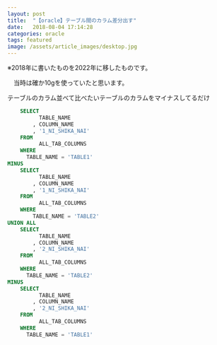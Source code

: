 ```yaml
---
layout: post
title:  "【oracle】テーブル間のカラム差分出す"
date:   2018-08-04 17:14:28
categories: oracle
tags: featured
image: /assets/article_images/desktop.jpg
---
```

※2018年に書いたものを2022年に移したものです。

　当時は確か10gを使っていたと思います。

テーブルのカラム並べて比べたいテーブルのカラムをマイナスしてるだけ

```SQL
	SELECT
		  TABLE_NAME
		, COLUMN_NAME
		, '1_NI_SHIKA_NAI'
	FROM
		  ALL_TAB_COLUMNS
	WHERE
      TABLE_NAME = 'TABLE1'
MINUS
	SELECT
		  TABLE_NAME
		, COLUMN_NAME
		, '1_NI_SHIKA_NAI'
	FROM
		  ALL_TAB_COLUMNS
	WHERE
		TABLE_NAME = 'TABLE2'
UNION ALL
	SELECT
		  TABLE_NAME
		, COLUMN_NAME
		, '2_NI_SHIKA_NAI'
	FROM
		  ALL_TAB_COLUMNS
	WHERE
      TABLE_NAME = 'TABLE2'
MINUS
	SELECT
		  TABLE_NAME
		, COLUMN_NAME
		, '2_NI_SHIKA_NAI'
	FROM
		  ALL_TAB_COLUMNS
	WHERE
      TABLE_NAME = 'TABLE1'
```
